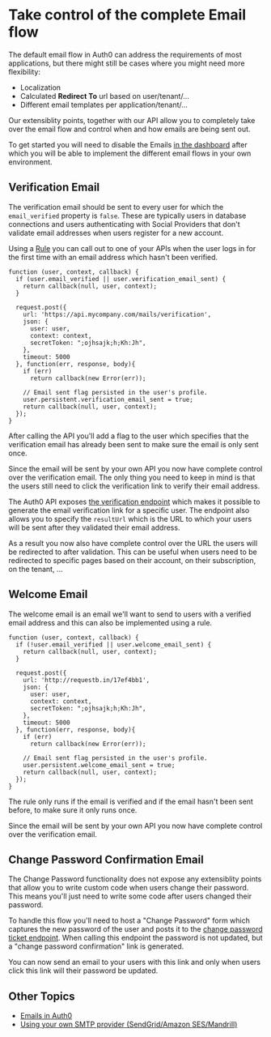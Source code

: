 # Take control of the complete Email flow

The default email flow in Auth0 can address the requirements of most applications, but there might still be cases where you might need more flexibility:

 - Localization
 - Calculated **Redirect To** url based on user/tenant/... 
 - Different email templates per application/tenant/...

Our extensiblity points, together with our API allow you to completely take over the email flow and control when and how emails are being sent out.

To get started you will need to disable the Emails [in the dashboard](https://manage.auth0.com/#/emails) after which you will be able to implement the different email flows in your own environment.

## Verification Email

The verification email should be sent to every user for which the `email_verified` property is `false`. These are typically users in database connections and users authenticating with Social Providers that don't validate email addresses when users register for a new account.

Using a [Rule](https://auth0.com/docs/rules) you can call out to one of your APIs when the user logs in for the first time with an email address which hasn't been verified.

```
function (user, context, callback) {    
  if (user.email_verified || user.verification_email_sent) {
    return callback(null, user, context);
  } 

  request.post({
    url: 'https://api.mycompany.com/mails/verification',
    json: {
      user: user,
      context: context,
      secretToken: ";ojhsajk;h;Kh:Jh",
    },
    timeout: 5000
  }, function(err, response, body){
    if (err) 
      return callback(new Error(err));

    // Email sent flag persisted in the user's profile.
    user.persistent.verification_email_sent = true;
    return callback(null, user, context);
  });
}
```

After calling the API you'll add a flag to the user which specifies that the verification email has already been sent to make sure the email is only sent once. 

Since the email will be sent by your own API you now have complete control over the verification email. The only thing you need to keep in mind is that the users still need to click the verification link to verify their email address.

The Auth0 API exposes [the verification endpoint](https://auth0.com/docs/api#!#post--api-users--user_id--verification_ticket) which makes it possible to generate the email verification link for a specific user. The endpoint also allows you to specify the `resultUrl` which is the URL to which your users will be sent after they validated their email address. 

As a result you now also have complete control over the URL the users will be redirected to after validation. This can be useful when users need to be redirected to specific pages based on their account, on their subscription, on the tenant, ...

## Welcome Email

The welcome email is an email we'll want to send to users with a verified email address and this can also be implemented using a rule.

```
function (user, context, callback) {    
  if (!user.email_verified || user.welcome_email_sent) {
    return callback(null, user, context);
  } 

  request.post({
    url: 'http://requestb.in/17ef4bb1',
    json: {
      user: user,
      context: context,
      secretToken: ";ojhsajk;h;Kh:Jh",
    },
    timeout: 5000
  }, function(err, response, body){
    if (err) 
      return callback(new Error(err));

    // Email sent flag persisted in the user's profile.
    user.persistent.welcome_email_sent = true;
    return callback(null, user, context);
  });
}
```

The rule only runs if the email is verified and if the email hasn't been sent before, to make sure it only runs once.

Since the email will be sent by your own API you now have complete control over the verification email.

## Change Password Confirmation Email

The Change Password functionality does not expose any extensiblity points that allow you to write custom code when users change their password. This means you'll just need to write some code after users changed their password. 

To handle this flow you'll need to host a "Change Password" form which captures the new password of the user and posts it to the [change password ticket endpoint](https://auth0.com/docs/api#!#post--api-users--user_id--change_password_ticket). When calling this endpoint the password is not updated, but a "change password confirmation" link is generated.

You can now send an email to your users with this link and only when users click this link will their password be updated.

## Other Topics

- [Emails in Auth0](@@env.BASE_URL@@/email)
- [Using your own SMTP provider (SendGrid/Amazon SES/Mandrill)](@@env.BASE_URL@@/email/providers)
